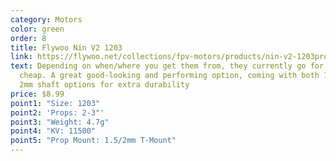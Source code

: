 ```yaml
---
category: Motors
color: green
order: 8
title: Flywoo Nin V2 1203
link: https://flywoo.net/collections/fpv-motors/products/nin-v2-1203pro-3400kv-11500kv-2mm-shaft-fpv-motor
text: Depending on when/where you get them from, they currently go for very
  cheap. A great good-looking and performing option, coming with both 1.5 and
  2mm shaft options for extra durability
price: $8.99
point1: "Size: 1203"
point2: 'Props: 2-3"'
point3: "Weight: 4.7g"
point4: "KV: 11500"
point5: "Prop Mount: 1.5/2mm T-Mount"
---
```

